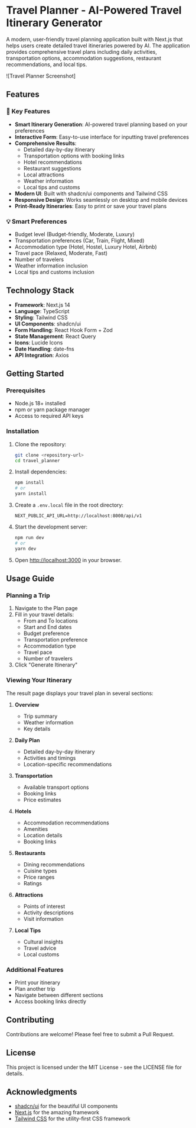 # Travel Planner - AI-Powered Travel Itinerary Generator

A modern, user-friendly travel planning application built with Next.js that helps users create detailed travel itineraries powered by AI. The application provides comprehensive travel plans including daily activities, transportation options, accommodation suggestions, restaurant recommendations, and local tips.

![Travel Planner Screenshot]

## Features

### 🎯 Key Features
- **Smart Itinerary Generation**: AI-powered travel planning based on your preferences
- **Interactive Form**: Easy-to-use interface for inputting travel preferences
- **Comprehensive Results**: 
  - Detailed day-by-day itinerary
  - Transportation options with booking links
  - Hotel recommendations
  - Restaurant suggestions
  - Local attractions
  - Weather information
  - Local tips and customs
- **Modern UI**: Built with shadcn/ui components and Tailwind CSS
- **Responsive Design**: Works seamlessly on desktop and mobile devices
- **Print-Ready Itineraries**: Easy to print or save your travel plans

### 💡 Smart Preferences
- Budget level (Budget-friendly, Moderate, Luxury)
- Transportation preferences (Car, Train, Flight, Mixed)
- Accommodation type (Hotel, Hostel, Luxury Hotel, Airbnb)
- Travel pace (Relaxed, Moderate, Fast)
- Number of travelers
- Weather information inclusion
- Local tips and customs inclusion

## Technology Stack

- **Framework**: Next.js 14
- **Language**: TypeScript
- **Styling**: Tailwind CSS
- **UI Components**: shadcn/ui
- **Form Handling**: React Hook Form + Zod
- **State Management**: React Query
- **Icons**: Lucide Icons
- **Date Handling**: date-fns
- **API Integration**: Axios

## Getting Started

### Prerequisites
- Node.js 18+ installed
- npm or yarn package manager
- Access to required API keys

### Installation

1. Clone the repository:
   ```bash
   git clone <repository-url>
   cd travel_planner
   ```

2. Install dependencies:
   ```bash
   npm install
   # or
   yarn install
   ```

3. Create a `.env.local` file in the root directory:
   ```env
   NEXT_PUBLIC_API_URL=http://localhost:8000/api/v1
   ```

4. Start the development server:
   ```bash
   npm run dev
   # or
   yarn dev
   ```

5. Open [http://localhost:3000](http://localhost:3000) in your browser.

## Usage Guide

### Planning a Trip
1. Navigate to the Plan page
2. Fill in your travel details:
   - From and To locations
   - Start and End dates
   - Budget preference
   - Transportation preference
   - Accommodation type
   - Travel pace
   - Number of travelers
3. Click "Generate Itinerary"

### Viewing Your Itinerary
The result page displays your travel plan in several sections:

1. **Overview**
   - Trip summary
   - Weather information
   - Key details

2. **Daily Plan**
   - Detailed day-by-day itinerary
   - Activities and timings
   - Location-specific recommendations

3. **Transportation**
   - Available transport options
   - Booking links
   - Price estimates

4. **Hotels**
   - Accommodation recommendations
   - Amenities
   - Location details
   - Booking links

5. **Restaurants**
   - Dining recommendations
   - Cuisine types
   - Price ranges
   - Ratings

6. **Attractions**
   - Points of interest
   - Activity descriptions
   - Visit information

7. **Local Tips**
   - Cultural insights
   - Travel advice
   - Local customs

### Additional Features
- Print your itinerary
- Plan another trip
- Navigate between different sections
- Access booking links directly

## Contributing

Contributions are welcome! Please feel free to submit a Pull Request.

## License

This project is licensed under the MIT License - see the LICENSE file for details.

## Acknowledgments

- [shadcn/ui](https://ui.shadcn.com/) for the beautiful UI components
- [Next.js](https://nextjs.org/) for the amazing framework
- [Tailwind CSS](https://tailwindcss.com/) for the utility-first CSS framework 